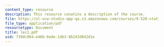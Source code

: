 ```yaml
---
content_type: resource
description: This resource conatins a description of the course.
file: https://ol-ocw-studio-app-qa.s3.amazonaws.com/courses/9-520-statistical-learning-theory-and-applications-spring-2006/739dc964e46b6ede1db38b243d842d1e_lec1.pdf
file_type: application/pdf
resourcetype: Document
title: lec1.pdf
uid: 739dc964-e46b-6ede-1db3-8b243d842d1e
---
```

